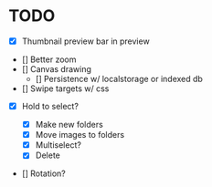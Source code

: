 # TODO

- [x] Thumbnail preview bar in preview
- [] Better zoom
- [] Canvas drawing
  - [] Persistence w/ localstorage or indexed db
- [] Swipe targets w/ css
- [x] Hold to select?

  - [x] Make new folders
  - [x] Move images to folders
  - [x] Multiselect?
  - [x] Delete

- [] Rotation?
